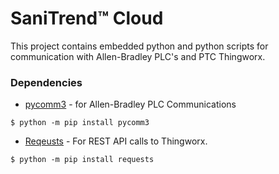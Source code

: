 # SaniTrend™ Cloud

This project contains embedded python and python scripts for communication with Allen-Bradley PLC's and PTC Thingworx.

### Dependencies

- [pycomm3](https://github.com/ottowayi/pycomm3) - for Allen-Bradley PLC Communications

```console
$ python -m pip install pycomm3
```


- [Reqeusts](https://github.com/psf/requests) - For REST API calls to Thingworx.

```console
$ python -m pip install requests
```